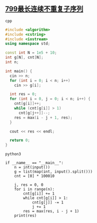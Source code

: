 [799最长连续不重复子序列](https://www.acwing.com/problem/content/801/) 
---

```cpp```
```cpp
#include <algorithm>
#include <cstring>
#include <iostream>
using namespace std;

const int N = 1e5 + 10;
int g[N], cnt[N];
int n;

int main() {
  cin >> n;
  for (int i = 0; i < n; i++)
    cin >> g[i];

  int res = 0;
  for (int i = 0, j = 0; i < n; i++) {
    cnt[g[i]]++;
    while (cnt[g[i]] > 1)
      cnt[g[j++]]--;
    res = max(i - j + 1, res);
  }

  cout << res << endl;

  return 0;
}
```
```python3```
```python3
if __name__ == "__main__":
    n = int(input())
    g = list(map(int, input().split()))
    cnt = [0] * 100010

    j, res = 0, 0
    for i in range(n):
        cnt[g[i]] += 1
        while cnt[g[i]] > 1:
            cnt[g[j]] -= 1
            j += 1
        res = max(res, i - j + 1)
    print(res)
```
